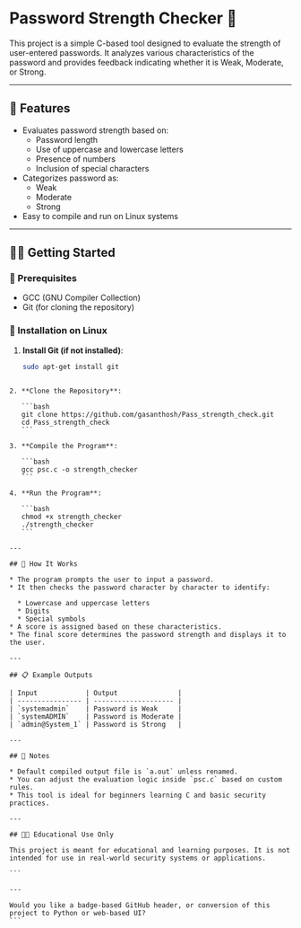 
# Password Strength Checker 🔐

This project is a simple C-based tool designed to evaluate the strength of user-entered passwords. It analyzes various characteristics of the password and provides feedback indicating whether it is Weak, Moderate, or Strong.

---

## 🚀 Features

- Evaluates password strength based on:
  - Password length
  - Use of uppercase and lowercase letters
  - Presence of numbers
  - Inclusion of special characters
- Categorizes password as:
  - Weak
  - Moderate
  - Strong
- Easy to compile and run on Linux systems

---

## 🧑‍💻 Getting Started

### 🔧 Prerequisites

- GCC (GNU Compiler Collection)
- Git (for cloning the repository)

### 🐧 Installation on Linux

1. **Install Git (if not installed)**:
   ```bash
   sudo apt-get install git
````

2. **Clone the Repository**:

   ```bash
   git clone https://github.com/gasanthosh/Pass_strength_check.git
   cd Pass_strength_check
   ```

3. **Compile the Program**:

   ```bash
   gcc psc.c -o strength_checker
   ```

4. **Run the Program**:

   ```bash
   chmod +x strength_checker
   ./strength_checker
   ```

---

## 🧠 How It Works

* The program prompts the user to input a password.
* It then checks the password character by character to identify:

  * Lowercase and uppercase letters
  * Digits
  * Special symbols
* A score is assigned based on these characteristics.
* The final score determines the password strength and displays it to the user.

---

## 📋 Example Outputs

| Input            | Output               |
| ---------------- | -------------------- |
| `systemadmin`    | Password is Weak     |
| `systemADMIN`    | Password is Moderate |
| `admin@System_1` | Password is Strong   |

---

## 🔎 Notes

* Default compiled output file is `a.out` unless renamed.
* You can adjust the evaluation logic inside `psc.c` based on custom rules.
* This tool is ideal for beginners learning C and basic security practices.

---

## 👨‍🏫 Educational Use Only

This project is meant for educational and learning purposes. It is not intended for use in real-world security systems or applications.

```

---

Would you like a badge-based GitHub header, or conversion of this project to Python or web-based UI?
```
